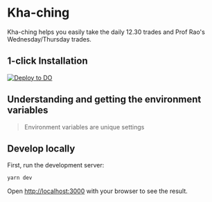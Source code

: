 # Kha-ching

Kha-ching helps you easily take the daily 12.30 trades and Prof Rao's Wednesday/Thursday trades.

## 1-click Installation

[![Deploy to DO](https://www.deploytodo.com/do-btn-blue.svg)](https://cloud.digitalocean.com/apps/new?repo=https://github.com/aakashlpin/kha-ching/tree/master&refcode=d9db955b428e)

## Understanding and getting the environment variables

> Environment variables are unique settings


## Develop locally

First, run the development server:

```bash
yarn dev
```

Open [http://localhost:3000](http://localhost:3000) with your browser to see the result.

